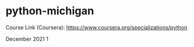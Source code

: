 # python-michigan
Course Link (Coursera): https://www.coursera.org/specializations/python

December 2021 1
